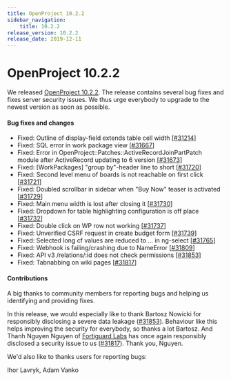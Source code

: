 ```yaml
---
title: OpenProject 10.2.2
sidebar_navigation:
    title: 10.2.2
release_version: 10.2.2
release_date: 2019-12-11
---
```


# OpenProject 10.2.2

We released [OpenProject 10.2.2](https://community.openproject.com/versions/1405).
The release contains several bug fixes and fixes server security issues. We thus urge everybody to upgrade to the newest version as soon as possible.

<!--more-->
#### Bug fixes and changes

- Fixed: Outline of display-field extends table cell width \[[#31214](https://community.openproject.com/wp/31214)\]
- Fixed: SQL error in work package view \[[#31667](https://community.openproject.com/wp/31667)\]
- Fixed: Error in OpenProject::Patches::ActiveRecordJoinPartPatch module after ActiveRecord updating to 6 version \[[#31673](https://community.openproject.com/wp/31673)\]
- Fixed: [WorkPackages] "group by"-header line to short \[[#31720](https://community.openproject.com/wp/31720)\]
- Fixed: Second level menu of boards is not reachable on first click \[[#31721](https://community.openproject.com/wp/31721)\]
- Fixed: Doubled scrollbar in sidebar when "Buy Now" teaser is activated \[[#31729](https://community.openproject.com/wp/31729)\]
- Fixed: Main menu width is lost after closing it \[[#31730](https://community.openproject.com/wp/31730)\]
- Fixed: Dropdown for table highlighting configuration is off place \[[#31732](https://community.openproject.com/wp/31732)\]
- Fixed: Double click on WP row not working \[[#31737](https://community.openproject.com/wp/31737)\]
- Fixed: Unverified CSRF request in create budget form \[[#31739](https://community.openproject.com/wp/31739)\]
- Fixed: Selected long cf values are reduced to ... in ng-select \[[#31765](https://community.openproject.com/wp/31765)\]
- Fixed: Webhook is failing/crashing due to NameError \[[#31809](https://community.openproject.com/wp/31809)\]
- Fixed: API v3 /relations/:id does not check permissions \[[#31853](https://community.openproject.com/wp/31853)\]
- Fixed: Tabnabbing on wiki pages \[[#31817](https://community.openproject.com/wp/31817)\]

#### Contributions
A big thanks to community members for reporting bugs and helping us identifying and providing fixes.

In this release, we would especially like to thank Bartosz Nowicki for responsibly disclosing a severe data leakage \([#31853](https://community.openproject.com/wp/31853)\). Behaviour like this helps improving the security for everybody, so thanks a lot Bartosz. And Thanh Nguyen Nguyen of [Fortiguard Labs](https://fortiguard.com/) has once again responsibly disclosed a security issue to us ([#31817](https://community.openproject.com/wp/31817)). Thank you, Nguyen.  

We'd also like to thanks users for reporting bugs:

Ihor Lavryk, Adam Vanko
